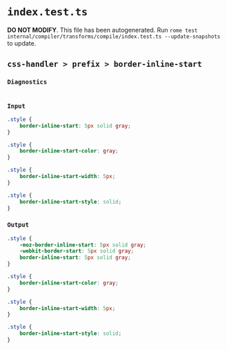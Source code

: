 # `index.test.ts`

**DO NOT MODIFY**. This file has been autogenerated. Run `rome test internal/compiler/transforms/compile/index.test.ts --update-snapshots` to update.

## `css-handler > prefix > border-inline-start`

### `Diagnostics`

```

```

### `Input`

```css
.style {
	border-inline-start: 5px solid gray;
}

.style {
	border-inline-start-color: gray;
}

.style {
	border-inline-start-width: 5px;
}

.style {
	border-inline-start-style: solid;
}


```

### `Output`

```css
.style {
	-moz-border-inline-start: 5px solid gray;
	-webkit-border-start: 5px solid gray;
	border-inline-start: 5px solid gray;
}

.style {
	border-inline-start-color: gray;
}

.style {
	border-inline-start-width: 5px;
}

.style {
	border-inline-start-style: solid;
}

```
